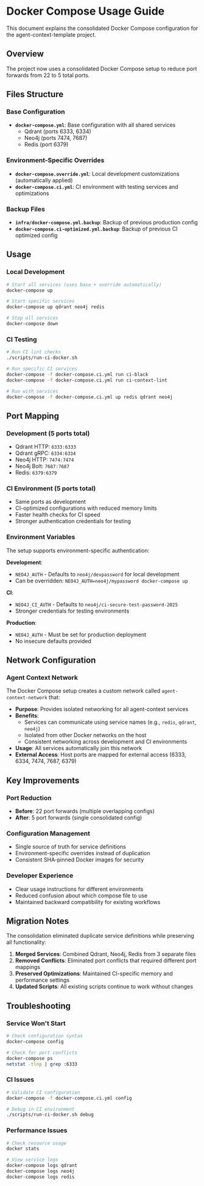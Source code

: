 # Docker Compose Usage Guide

This document explains the consolidated Docker Compose configuration for the agent-context-template project.

## Overview

The project now uses a consolidated Docker Compose setup to reduce port forwards from 22 to 5 total ports.

## Files Structure

### Base Configuration
- **`docker-compose.yml`**: Base configuration with all shared services
  - Qdrant (ports 6333, 6334)
  - Neo4j (ports 7474, 7687)
  - Redis (port 6379)

### Environment-Specific Overrides
- **`docker-compose.override.yml`**: Local development customizations (automatically applied)
- **`docker-compose.ci.yml`**: CI environment with testing services and optimizations

### Backup Files
- **`infra/docker-compose.yml.backup`**: Backup of previous production config
- **`docker-compose.ci-optimized.yml.backup`**: Backup of previous CI optimized config

## Usage

### Local Development
```bash
# Start all services (uses base + override automatically)
docker-compose up

# Start specific services
docker-compose up qdrant neo4j redis

# Stop all services
docker-compose down
```

### CI Testing
```bash
# Run CI lint checks
./scripts/run-ci-docker.sh

# Run specific CI services
docker-compose -f docker-compose.ci.yml run ci-black
docker-compose -f docker-compose.ci.yml run ci-context-lint

# Run with services
docker-compose -f docker-compose.ci.yml up redis qdrant neo4j
```

## Port Mapping

### Development (5 ports total)
- Qdrant HTTP: `6333:6333`
- Qdrant gRPC: `6334:6334`
- Neo4j HTTP: `7474:7474`
- Neo4j Bolt: `7687:7687`
- Redis: `6379:6379`

### CI Environment (5 ports total)
- Same ports as development
- CI-optimized configurations with reduced memory limits
- Faster health checks for CI speed
- Stronger authentication credentials for testing

### Environment Variables

The setup supports environment-specific authentication:

**Development**:
- `NEO4J_AUTH` - Defaults to `neo4j/devpassword` for local development
- Can be overridden: `NEO4J_AUTH=neo4j/mypassword docker-compose up`

**CI**:
- `NEO4J_CI_AUTH` - Defaults to `neo4j/ci-secure-test-password-2025`
- Stronger credentials for testing environments

**Production**:
- `NEO4J_AUTH` - Must be set for production deployment
- No insecure defaults provided

## Network Configuration

### Agent Context Network
The Docker Compose setup creates a custom network called `agent-context-network` that:

- **Purpose**: Provides isolated networking for all agent-context services
- **Benefits**:
  - Services can communicate using service names (e.g., `redis`, `qdrant`, `neo4j`)
  - Isolated from other Docker networks on the host
  - Consistent networking across development and CI environments
- **Usage**: All services automatically join this network
- **External Access**: Host ports are mapped for external access (6333, 6334, 7474, 7687, 6379)

## Key Improvements

### Port Reduction
- **Before**: 22 port forwards (multiple overlapping configs)
- **After**: 5 port forwards (single consolidated config)

### Configuration Management
- Single source of truth for service definitions
- Environment-specific overrides instead of duplication
- Consistent SHA-pinned Docker images for security

### Developer Experience
- Clear usage instructions for different environments
- Reduced confusion about which compose file to use
- Maintained backward compatibility for existing workflows

## Migration Notes

The consolidation eliminated duplicate service definitions while preserving all functionality:

1. **Merged Services**: Combined Qdrant, Neo4j, Redis from 3 separate files
2. **Removed Conflicts**: Eliminated port conflicts that required different port mappings
3. **Preserved Optimizations**: Maintained CI-specific memory and performance settings
4. **Updated Scripts**: All existing scripts continue to work without changes

## Troubleshooting

### Service Won't Start
```bash
# Check configuration syntax
docker-compose config

# Check for port conflicts
docker-compose ps
netstat -tlnp | grep :6333
```

### CI Issues
```bash
# Validate CI configuration
docker-compose -f docker-compose.ci.yml config

# Debug in CI environment
./scripts/run-ci-docker.sh debug
```

### Performance Issues
```bash
# Check resource usage
docker stats

# View service logs
docker-compose logs qdrant
docker-compose logs neo4j
docker-compose logs redis
```
